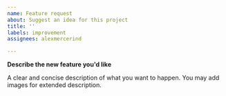 ```yaml
---
name: Feature request
about: Suggest an idea for this project
title: ''
labels: improvement
assignees: alexmercerind

---
```


**Describe the new feature you'd like**

A clear and concise description of what you want to happen.
You may add images for extended description.
